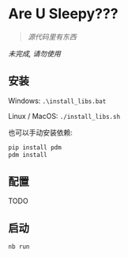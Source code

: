 # Are U Sleepy???

> *源代码里有东西*

*未完成, 请勿使用*

<!--

> ↑ 被你发现了
> 这里是原来的 README

# ~~**定时任务写炸了，别用定时功能**~~

# ~~**我已经把定时任务爆了**~~

# ~~**等等，好像忘记爆了，等会去爆**~~

# **OK了，已经爆了**

[来视剑我](https://status.0d000721.xin)

[灵感仓库](https://github.com/wyf9/sleepy)

-->

## 安装

Windows: `.\install_libs.bat`

Linux / MacOS: `./install_libs.sh`

也可以手动安装依赖:

```sh
pip install pdm
pdm install
```

## 配置

TODO

## 启动

```sh
nb run
```